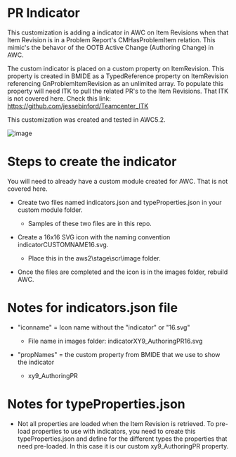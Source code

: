 # PR Indicator

This customization is adding a indicator in AWC on Item Revisions when that Item Revision is in a Problem Report's CMHasProblemItem relation. This mimic's the behavor of the OOTB Active Change (Authoring Change) in AWC. 

The custom indicator is placed on a custom property on ItemRevision. This property is created in BMIDE as a TypedReference property on ItemRevision referencing GnProblemItemRevision as an unlimited array. To populate this property will need ITK to pull the related PR's to the Item Revisions. That ITK is not covered here. Check this link: https://github.com/jessebinford/Teamcenter_ITK

This customization was created and tested in AWC5.2.

![image](https://user-images.githubusercontent.com/42276263/153721596-ed32490a-19a1-4f9c-8e95-6718e8024e7f.png)



# Steps to create the indicator

You will need to already have a custom module created for AWC. That is not covered here.

* Create two files named indicators.json and typeProperties.json in your custom module folder.
  * Samples of these two files are in this repo.


* Create a 16x16 SVG icon with the naming convention indicatorCUSTOMNAME16.svg. 
  * Place this in the aws2\stage\scr\image folder.

* Once the files are completed and the icon is in the images folder, rebuild AWC.



# Notes for indicators.json file

* "iconname" = Icon name without the "indicator" or "16.svg"
    * File name in images folder: indicatorXY9_AuthoringPR16.svg

* "propNames" = the custom property from BMIDE that we use to show the indicator
  * xy9_AuthoringPR



# Notes for typeProperties.json

* Not all properties are loaded when the Item Revision is retrieved. To pre-load properties to use with indicators, you need to create this typeProperties.json and define for the different types the properties that need pre-loaded. In this case it is our custom xy9_AuthoringPR property.
